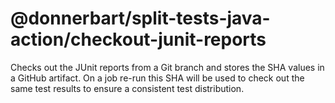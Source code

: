 # @donnerbart/split-tests-java-action/checkout-junit-reports

Checks out the JUnit reports from a Git branch and stores the SHA values in a GitHub artifact.
On a job re-run this SHA will be used to check out the same test results to ensure a consistent test distribution.
